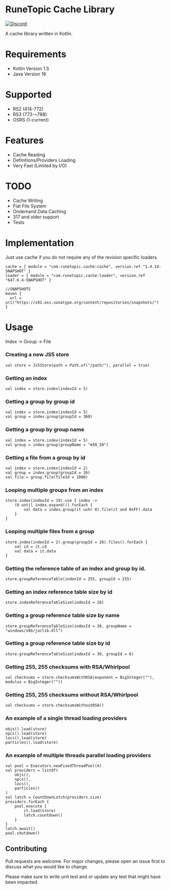 # RuneTopic Cache Library

[![Discord](https://img.shields.io/discord/212385463418355713?color=%237289DA&logo=Discord&logoColor=%237289DA)](https://discord.gg/3scgBkrfMG)

A cache library written in Kotlin. 

# Requirements
- Kotlin Version 1.5
- Java Version 16

# Supported
- RS2 (414-772)
- RS3 (773-~788)  
- OSRS (1-current)

# Features
- Cache Reading
- Definitions/Providers Loading
- Very Fast (Limited by I/O)

# TODO
- Cache Writing
- Flat File System
- Ondemand Data Caching
- 317 and older support
- Tests

# Implementation
Just use cache if you do not require any of the revision specific loaders.
```
cache = { module = "com.runetopic.cache:cache", version.ref "1.4.19-SNAPSHOT" }
loader = { module = "com.runetopic.cache:loader", version.ref "647.6.4-SNAPSHOT" }
```

```
//SNAPSHOTS
maven {
  url = uri("https://s01.oss.sonatype.org/content/repositories/snapshots/")
}
```

# Usage
Index -> Group -> File

### Creating a new JS5 store
```
val store = Js5Store(path = Path.of("/path/"), parallel = true)
```

### Getting an index
```
val index = store.index(indexId = 5)
```

### Getting a group by group id
```
val index = store.index(indexId = 5)
val group = index.group(groupId = 360)
```

### Getting a group by group name
```
val index = store.index(indexId = 5)
val group = index.group(groupName = "m50_50")
```

### Getting a file from a group by id
```
val index = store.index(indexId = 2)
val group = index.group(groupId = 26)
val file = group.file(fileId = 1000)
```

### Looping multiple groups from an index
    store.index(indexId = 19).use { index ->
        (0 until index.expand()).forEach {
            val data = index.group(it ushr 8).file(it and 0xFF).data
        }
    }

### Looping multiple files from a group
    store.index(indexId = 2).group(groupId = 26).files().forEach {
        val id = it.id
        val data = it.data
    }

### Getting the reference table of an index and group by id.
```store.groupReferenceTable(indexId = 255, groupId = 255)```

### Getting an index reference table size by id
```store.indexReferenceTableSize(indexId = 28)```

### Getting a group reference table size by name
```store.groupReferenceTableSize(indexId = 30, groupName = "windows/x86/jaclib.dll")```

### Getting a group reference table size by id
```store.groupReferenceTableSize(indexId = 30, groupId = 6)```

### Getting 255, 255 checksums with RSA/Whirlpool
```val checksums = store.checksumsWithRSA(exponent = BigInteger(""), modulus = BigInteger(""))```

### Getting 255, 255 checksums without RSA/Whirlpool
```val checksums = store.checksumsWithoutRSA()```

### An example of a single thread loading providers
```
objs().load(store)
npcs().load(store)
locs().load(store)
particles().load(store)
```

### An example of multiple threads parallel loading providers
```
val pool = Executors.newFixedThreadPool(4)
val providers = listOf(
    objs(),
    npcs(),
    locs(),
    particles()
)
val latch = CountDownLatch(providers.size)
providers.forEach {
    pool.execute {
        it.load(store)
        latch.countDown()
    }
}
latch.await()
pool.shutdown()
```

## Contributing
Pull requests are welcome. For major changes, please open an issue first to discuss what you would like to change.

Please make sure to write unit test and or update any test that might have been impacted.
